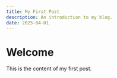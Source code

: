 ```yaml
---
title: My First Post
description: An introduction to my blog.
date: 2025-04-01
---
```


# Welcome

This is the content of my first post.


